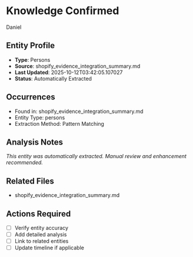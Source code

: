 # Knowledge Confirmed

Daniel

## Entity Profile
- **Type**: Persons
- **Source**: shopify_evidence_integration_summary.md
- **Last Updated**: 2025-10-12T03:42:05.107027
- **Status**: Automatically Extracted

## Occurrences
- Found in: shopify_evidence_integration_summary.md
- Entity Type: persons
- Extraction Method: Pattern Matching

## Analysis Notes
*This entity was automatically extracted. Manual review and enhancement recommended.*

## Related Files
- shopify_evidence_integration_summary.md

## Actions Required
- [ ] Verify entity accuracy
- [ ] Add detailed analysis
- [ ] Link to related entities
- [ ] Update timeline if applicable
